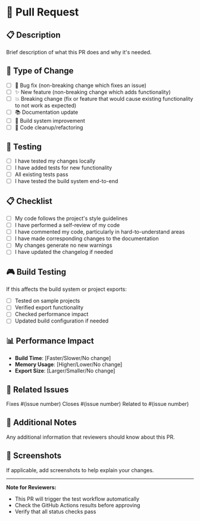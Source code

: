 # 🔄 Pull Request

## 📋 Description
Brief description of what this PR does and why it's needed.

## 🎯 Type of Change
- [ ] 🐛 Bug fix (non-breaking change which fixes an issue)
- [ ] ✨ New feature (non-breaking change which adds functionality)
- [ ] 💥 Breaking change (fix or feature that would cause existing functionality to not work as expected)
- [ ] 📚 Documentation update
- [ ] 🔧 Build system improvement
- [ ] 🧹 Code cleanup/refactoring

## 🧪 Testing
- [ ] I have tested my changes locally
- [ ] I have added tests for new functionality
- [ ] All existing tests pass
- [ ] I have tested the build system end-to-end

## 📋 Checklist
- [ ] My code follows the project's style guidelines
- [ ] I have performed a self-review of my code
- [ ] I have commented my code, particularly in hard-to-understand areas
- [ ] I have made corresponding changes to the documentation
- [ ] My changes generate no new warnings
- [ ] I have updated the changelog if needed

## 🎮 Build Testing
If this affects the build system or project exports:
- [ ] Tested on sample projects
- [ ] Verified export functionality
- [ ] Checked performance impact
- [ ] Updated build configuration if needed

## 📊 Performance Impact
- **Build Time**: [Faster/Slower/No change]
- **Memory Usage**: [Higher/Lower/No change]
- **Export Size**: [Larger/Smaller/No change]

## 🔗 Related Issues
Fixes #(issue number)
Closes #(issue number)
Related to #(issue number)

## 📝 Additional Notes
Any additional information that reviewers should know about this PR.

## 📸 Screenshots
If applicable, add screenshots to help explain your changes.

---

**Note for Reviewers:**
- This PR will trigger the test workflow automatically
- Check the GitHub Actions results before approving
- Verify that all status checks pass

